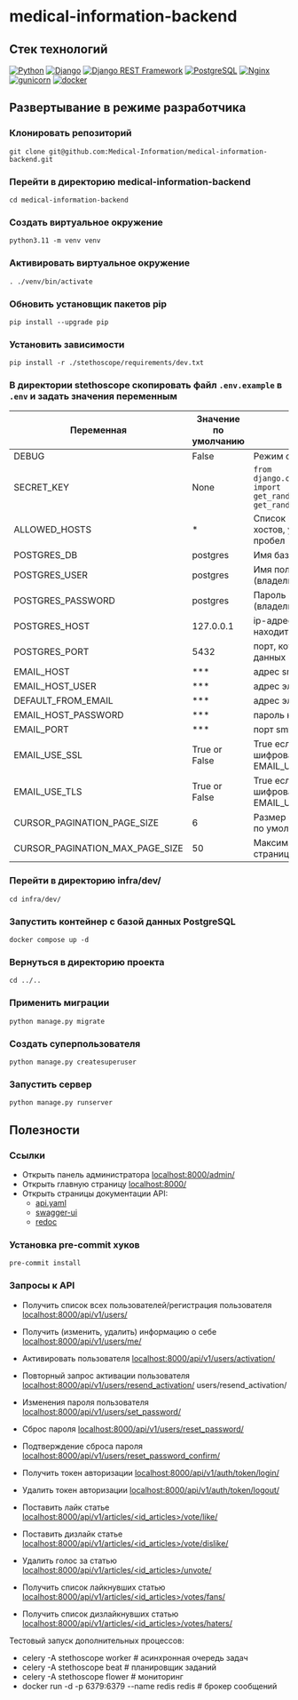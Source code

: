 # medical-information-backend

## Стек технологий
[![Python](https://img.shields.io/badge/-Python-464646?style=flat-square&logo=Python)](https://www.python.org/)
[![Django](https://img.shields.io/badge/-Django-464646?style=flat-square&logo=Django)](https://www.djangoproject.com/)
[![Django REST Framework](https://img.shields.io/badge/-Django%20REST%20Framework-464646?style=flat-square&logo=Django%20REST%20Framework)](https://www.django-rest-framework.org/)
[![PostgreSQL](https://img.shields.io/badge/-PostgreSQL-464646?style=flat-square&logo=PostgreSQL)](https://www.postgresql.org/)
[![Nginx](https://img.shields.io/badge/-NGINX-464646?style=flat-square&logo=NGINX)](https://nginx.org/ru/)
[![gunicorn](https://img.shields.io/badge/-gunicorn-464646?style=flat-square&logo=gunicorn)](https://gunicorn.org/)
[![docker](https://img.shields.io/badge/-Docker-464646?style=flat-square&logo=docker)](https://www.docker.com/)

## Развертывание в режиме разработчика
### Клонировать репозиторий
```
git clone git@github.com:Medical-Information/medical-information-backend.git
```
### Перейти в директорию medical-information-backend
```
cd medical-information-backend
```
### Создать виртуальное окружение
```
python3.11 -m venv venv
```
### Активировать виртуальное окружение
```
. ./venv/bin/activate
```
### Обновить установщик пакетов pip
```
pip install --upgrade pip
```
### Установить зависимости
```
pip install -r ./stethoscope/requirements/dev.txt
```
### В директории stethoscope скопировать файл `.env.example` в `.env` и задать значения переменным


| Переменная | Значение по умолчанию | Описание |
| --- | --- | --- |
| DEBUG | False | Режим отладки |
| SECRET_KEY | None | `from django.core.management.utils import get_random_secret_key; get_random_secret_key()` |
| ALLOWED_HOSTS | * | Список разрешенных хостов, указанных через пробел |
| POSTGRES_DB | postgres | Имя базы данных |
| POSTGRES_USER | postgres | Имя пользователя (владельца) базы данных |
| POSTGRES_PASSWORD | postgres | Пароль пользователя (владельца) базы данных |
| POSTGRES_HOST | 127.0.0.1 | ip-адрес хоста, на котором находится база данных |
| POSTGRES_PORT | 5432 | порт, который слушает база данных |
| EMAIL_HOST | *** | адрес smtp-сервера
| EMAIL_HOST_USER | *** | адрес электронной почты
| DEFAULT_FROM_EMAIL | *** | адрес электронной почты
| EMAIL_HOST_PASSWORD | *** | пароль к электронной почте
| EMAIL_PORT | *** | порт smtp-сервера |
| EMAIL_USE_SSL | True or False | True если формат шифрования SSL, тогда EMAIL_USE_TLS=False |
| EMAIL_USE_TLS | True or False | True если формат шифрования TLS, тогда EMAIL_USE_SSL=False |
| CURSOR_PAGINATION_PAGE_SIZE | 6 | Размер страницы пагинации по умолчанию |
| CURSOR_PAGINATION_MAX_PAGE_SIZE | 50 | Максимальный размер страницы пагинации |

### Перейти в директорию infra/dev/
```
cd infra/dev/
```
### Запустить контейнер с базой данных PostgreSQL
```
docker compose up -d
```
### Вернуться в директорию проекта
```
cd ../..
```
### Применить миграции
```
python manage.py migrate
```
### Создать суперпользователя
```
python manage.py createsuperuser
```
### Запустить сервер
```
python manage.py runserver
```
## Полезности
### Ссылки
- Открыть панель администратора [localhost:8000/admin/](http://localhost:8000/admin/)
- Открыть главную страницу [localhost:8000/](http://localhost:8000/)
- Открыть страницы документации API:
  * [api.yaml](https://stethoscope.acceleratorpracticum.ru/api/v1/schema/)
  * [swagger-ui](https://stethoscope.acceleratorpracticum.ru/api/v1/schema/swagger-ui/)
  * [redoc](https://stethoscope.acceleratorpracticum.ru/api/v1/schema/redoc/)
### Установка pre-commit хуков
```
pre-commit install
```

### Запросы к API
- Получить список всех пользователей/регистрация пользователя [localhost:8000/api/v1/users/](http://localhost:8000/api/v1/users/)
- Получить (изменить, удалить) информацию о себе [localhost:8000/api/v1/users/me/](http://localhost:8000/api/v1/users/me/)

- Активировать пользователя [localhost:8000/api/v1/users/activation/](localhost:8000/api/v1/users/activation/)
- Повторный запрос активации пользователя [localhost:8000/api/v1/users/resend_activation/](localhost:8000/api/v1/users/resend_activation/)
users/resend_activation/

- Изменения пароля пользователя [localhost:8000/api/v1/users/set_password/](http://localhost:8000/api/v1/users/set_password/)
- Сброс пароля [localhost:8000/api/v1/users/reset_password/](http://localhost:8000/api/v1/users/reset_password/)
- Подтверждение сброса пароля [localhost:8000/api/v1/users/reset_password_confirm/](http://localhost:8000/api/v1/users/reset_password_confirm/)

- Получить токен авторизации [localhost:8000/api/v1/auth/token/login/](http://localhost:8000/api/v1/auth/login/)
- Удалить токен авторизации [localhost:8000/api/v1/auth/token/logout/](http://localhost:8000/api/v1/auth/logout/)

- Поставить лайк статье [localhost:8000/api/v1/articles/<id_articles>/vote/like/](http://localhost:8000/api/v1/articles/<id_articles>/vote/like/)
- Поставить дизлайк статье [localhost:8000/api/v1/articles/<id_articles>/vote/dislike/](http://localhost:8000/api/v1/articles/<id_articles>/vote/dislike/)
- Удалить голос за статью [localhost:8000/api/v1/articles/<id_articles>/unvote/](http://localhost:8000/api/v1/articles/<id_articles>/unvote/)
- Получить список лайкнувших статью [localhost:8000/api/v1/articles/<id_articles>/votes/fans/](http://localhost:8000/api/v1/articles/<id_articles>/votes/fans/)
- Получить список дизлайкнувших статью [localhost:8000/api/v1/articles/<id_articles>/votes/haters/](http://localhost:8000/api/v1/articles/<id_articles>/votes/haters/)


Тестовый запуск дополнительных процессов:
- celery -A stethoscope worker                      # асинхронная очередь задач
- celery -A stethoscope beat                        # планировщик заданий
- celery -A stethoscope flower                      # мониторинг
- docker run -d -p 6379:6379 --name redis redis     # брокер сообщений

